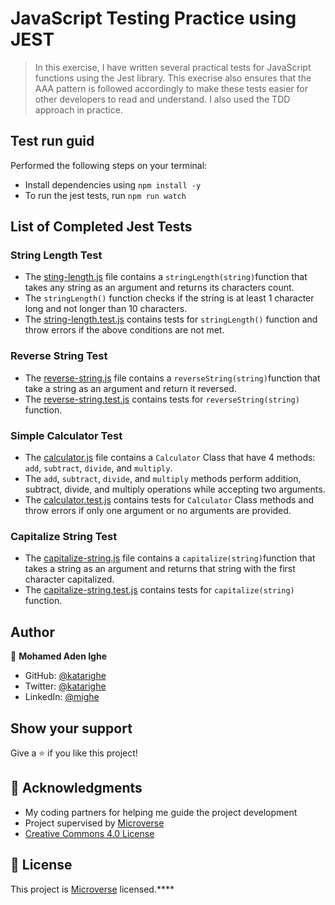 # JavaScript Testing Practice using JEST 
> In this exercise, I have written several practical tests for JavaScript functions using the Jest library. This execrise also ensures that the AAA pattern is followed accordingly to make these tests easier for other developers to read and understand. I also used the TDD approach in practice.

## Test run guid
Performed the following steps on your terminal:
- Install dependencies using `npm install -y`
- To run the jest tests, run `npm run watch`

## List of Completed Jest Tests
### String Length Test
- The [sting-length.js](string-length.js) file contains a `stringLength(string)`function that takes any string as an argument and returns its characters count.
- The `stringLength()` function checks if the string is at least 1 character long and not longer than 10 characters.
- The [string-length.test.js](string-length.test.js) contains tests for `stringLength()` function and throw errors if the above conditions are not met.

### Reverse String Test
- The [reverse-string.js](reverse-string.js) file contains a `reverseString(string)`function that take a string as an argument and return it reversed.
- The [reverse-string.test.js](reverse-string.test.js) contains tests for `reverseString(string)` function.

### Simple Calculator Test
- The [calculator.js](calculator.js) file contains a `Calculator` Class that have 4 methods: `add`, `subtract`, `divide`, and `multiply`.
- The `add`, `subtract`, `divide`, and `multiply` methods perform addition, subtract, divide, and multiply operations while accepting two arguments. 
- The [calculator.test.js](calculator.test.js) contains tests for `Calculator` Class methods and throw errors if only one argument or no arguments are provided.

### Capitalize String Test
- The [capitalize-string.js](capitalize-string.js) file contains a `capitalize(string)`function that takes a string as an argument and returns that string with the first character capitalized.
- The [capitalize-string.test.js](capitalize-string.test.js) contains tests for `capitalize(string)` function.

## Author
👤 **Mohamed Aden Ighe**
- GitHub: [@katarighe](https://github.com/katarighe)
- Twitter: [@katarighe](https://twitter.com/katarighe)
- LinkedIn: [@mighe](https://linkedin.com/in/mighe)

## Show your support

Give a ⭐️ if you like this project!

## 🙏 Acknowledgments

- My coding partners for helping me guide the project development
- Project supervised by [Microverse](https//www.microverse.org/) 
- [Creative Commons 4.0 License](https://creativecommons.org/licenses/by-nc/4.0/)

## 📝 License
This project is [Microverse](https://www.microverse.org/) licensed.****

